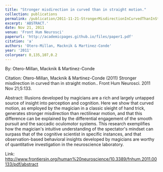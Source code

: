 ```yaml
---
title: "Stronger misdirection in curved than in straight motion."
collection: publications
permalink: /publication/2011-11-21-StrongerMisdirectionInCurvedThanInStraightMotion_
excerpt: 'ABSTRACT.'
date: Nov 21, 2011
venue: 'Front Hum Neurosci'
paperurl: 'http://academicpages.github.io/files/paper1.pdf'
citation: 'a'
authors: 'Otero-Millan, Macknik & Martinez-Conde'
year: '2011'
coloryear: 0,135,107,0.2
---
```


By: Otero-Millan, Macknik & Martinez-Conde

Citation: Otero-Millan, Macknik & Martinez-Conde (2011) Stronger misdirection in curved than in straight motion.. Front Hum Neurosci. 2011 Nov 21;5:133. 

Abstract: Illusions developed by magicians are a rich and largely untapped source of insight into perception and cognition. Here we show that curved motion, as employed by the magician in a classic sleight of hand trick, generates stronger misdirection than rectilinear motion, and that this difference can be explained by the differential engagement of the smooth pursuit and the saccadic oculomotor systems. This research exemplifies how the magician's intuitive understanding of the spectator's mindset can surpass that of the cognitive scientist in specific instances, and that observation-based behavioral insights developed by magicians are worthy of quantitative investigation in the neuroscience laboratory.

Link: http://www.frontiersin.org/human%20neuroscience/10.3389/fnhum.2011.00133/pdf/abstract
